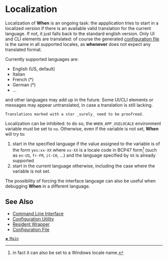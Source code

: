 # Localization

Localization of **When** is an ongoing task: the appplication tries to start in a localized version if there is an available valid translation for the current language. If not, it just falls back to the standard english version. Only UI and CLI elements are translated: of course the generated [configuration file](configfile.md) is the same in all supported locales, as **whenever** does not expect any translated format.

Currently supported languages are:

* English (US, default)
* Italian
* French (*)
* German (*)
* ...

and other languages may add up in the future. Some UI/CLI elements or messages may appear untranslated, in case a translation is still lacking.

```{note}
Translations marked with a star _surely_ need to be proofread.
```

Localization can be inhibited: to do so, the `WHEN_APP_USELOCALE` environment variable must be set to `no`. Otherwise, even if the variable is not set, **When** will try to:

1. start in the specified language if the value assigned to the variable is of the form `yes:xx-XX` where `xx-XX` is a locale code in BCP47 form[^1] (such as `en-US`, `fr-FR`, `it-CH`, ...) and the language specified by `XX` is already supported
2. start in the current language otherwise, including the case where the variable is not set.

The possibility of forcing the interface language can also be useful when debugging **When** in a different language.


## See Also

* [Command Line Interface](cli.md)
* [Configuration Utility](cfgform.md)
* [Resident Wrapper](tray.md)
* [Configuration File](configfile.md)


[`◀ Main`](main.md)


[^1]: in fact it can also be set to a Windows locale name.
